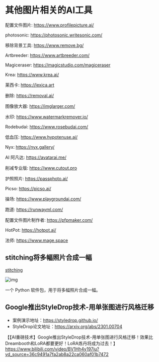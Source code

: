 # 其他图片相关的AI工具

配置文件图片: <https://www.profilepicture.ai/>

photosonic: <https://photosonic.writesonic.com/>

移除背景工具: <https://www.remove.bg/>

Artbreeder: <https://www.artbreeder.com/>

Magiceraser: <https://magicstudio.com/magiceraser>

Krea: <https://www.krea.ai/>

莱西卡: <https://lexica.art>

删除: <https://removal.ai/>

图像放大器: <https://imglarger.com/>

水印: <https://www.watermarkremover.io/>

Rodebudai: <https://www.rosebudai.com/>

低血压: <https://www.hypotenuse.ai/>

Nyx: <https://nyx.gallery/>

AI 阿凡达: <https://avatarai.me/>

削减专业版: <https://www.cutout.pro>

护照照片: <https://passphoto.ai/>

Picso: <https://picso.ai/>

操场: <https://www.playgroundai.com/>

跑道: <https://runwayml.com/>

配置文件图片制作者: <https://pfpmaker.com/>

HotPot: <https://hotpot.ai/>

法师: <https://www.mage.space>

## stitching将多幅照片合成一幅

[stitching](https://github.com/lukasalexanderweber/stitching)

![img](https://cdn.beekka.com/blogimg/asset/202208/bg2022081607.webp)

一个 Python 软件包，用于将多幅照片合成一幅。

## Google推出StyleDrop技术-用单张图进行风格迁移

- 案例演示地址：<https://styledrop.github.io/>
- StyleDrop论文地址：<https://arxiv.org/abs/2301.00704>

【【AI重磅技术】Google推出StyleDrop技术-用单张图进行风格迁移！效果比Dreambooth和LoRA都要更好！LoRA炼丹将成为过去！】<https://www.bilibili.com/video/BV1Hh4y197iu?vd_source=36c9491a7fa2ab8a22ca060af01b7472>
